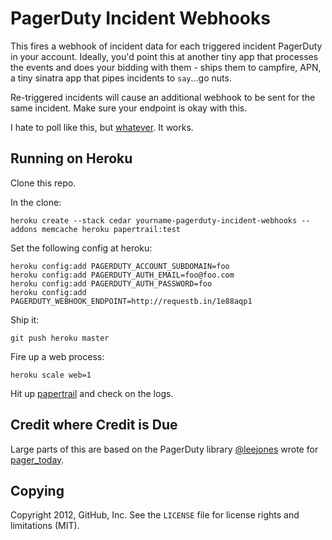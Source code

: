 # PagerDuty Incident Webhooks

This fires a webhook of incident data for each triggered incident PagerDuty in your account. Ideally, you'd point this at another tiny app that processes the events and does your bidding with them - ships them to campfire, APN, a tiny sinatra app that pipes incidents to `say`...go nuts.

Re-triggered incidents will cause an additional webhook to be sent for the same incident. Make sure your endpoint is okay with this.

I hate to poll like this, but [whatever](http://feedback.pagerduty.com/forums/18293-general/suggestions/306514-support-webhooks-as-a-notification-method). It works.

## Running on Heroku

Clone this repo.

In the clone:

    heroku create --stack cedar yourname-pagerduty-incident-webhooks --addons memcache heroku papertrail:test


Set the following config at heroku:

    heroku config:add PAGERDUTY_ACCOUNT_SUBDOMAIN=foo
    heroku config:add PAGERDUTY_AUTH_EMAIL=foo@foo.com
    heroku config:add PAGERDUTY_AUTH_PASSWORD=foo
    heroku config:add PAGERDUTY_WEBHOOK_ENDPOINT=http://requestb.in/1e88aqp1

Ship it:

    git push heroku master

Fire up a web process:

    heroku scale web=1

Hit up [papertrail](https://papertrailapp.com/events) and check on the logs.

## Credit where Credit is Due

Large parts of this are based on the PagerDuty library [@leejones](https://github.com/leejones) wrote for [pager_today](https://github.com/railsmachine/pager_today).

Copying
-------

Copyright 2012, GitHub, Inc. See the `LICENSE` file for license rights and limitations (MIT).